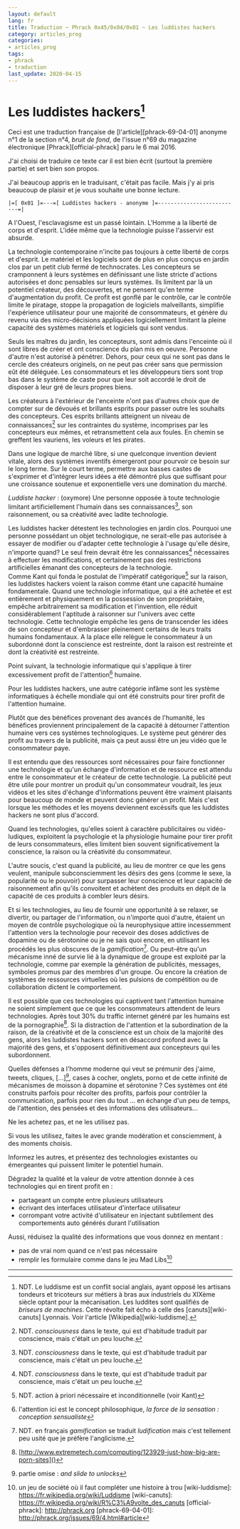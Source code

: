 ```yaml
---
layout: default
lang: fr
title: Traduction ~ Phrack 0x45/0x04/0x01 ~ Les luddistes hackers
category: articles_prog
categories:
- articles_prog
tags:
- phrack
- traduction
last_update: 2020-04-15
---
```


# Les luddistes hackers[^luddiste]

Ceci est une traduction française de [l'article][phrack-69-04-01] anonyme n°1 de la section n°4, _bruit de fond_, de l'issue n°69 du magazine électronique [Phrack][official-phrack] paru le 6 mai 2016.

J'ai choisi de traduire ce texte car il est
bien écrit (surtout la première partie)
et sert bien son propos. 

J'ai beaucoup appris en le traduisant, c'était pas facile.
Mais j'y ai pris beaucoup de plaisir et je vous souhaite une 
bonne lecture.

```
|=[ 0x01 ]=---=[ Luddistes hackers - anonyme ]=--------------------------=|
```

A l'Ouest, l'esclavagisme est un passé lointain. L'Homme
a la liberté de corps et d'esprit. L'idée même que la technologie 
puisse l'asservir est absurde.

La technologie contemporaine n'incite pas toujours à cette
liberté de corps et d'esprit. Le matériel et les logiciels
sont de plus en plus conçus en jardin clos par un petit club
fermé de technocrates. Les concepteurs se cramponnent à 
leurs systèmes en définissant une liste stricte d'actions
autorisées et donc pensables sur leurs systèmes. Ils limitent
par là un potentiel créateur, des découvertes, et ne pensent
qu'en terme d'augmentation du profit. Ce profit est gonflé
par le contrôle, car le contrôle limite le piratage, stoppe
la propagation de logiciels malveillants, simplifie l'expérience
utilisateur pour une majorité de consommateurs, et génère 
du revenu via des micro-décisions appliquées logiciellement
limitant la pleine capacité des systèmes matériels et
logiciels qui sont vendus.
  
Seuls les maîtres du jardin, les concepteurs, sont admis
dans l'enceinte où il sont libres de créer et ont conscience
du plan mis en oeuvre. Personne d'autre n'est autorisé à 
pénétrer. Dehors, pour ceux qui ne sont pas dans le 
cercle des créateurs originels, on ne peut pas créer sans
que permission eût été déléguée. Les consommateurs et les
développeurs tiers sont trop bas dans le système de caste
pour que leur soit accordé le droit de disposer à leur gré
de leurs propres biens.

Les créateurs à l'extérieur de l'enceinte n'ont pas d'autres
choix que de compter sur de dévoués et brillants esprits
pour passer outre les souhaits des concepteurs. Ces esprits
brillants atteignent un niveau de connaissances[^consciousness] sur les 
contraintes du système, incomprises par les concepteurs
eux mêmes, et retransmettent cela aux foules. En chemin
se greffent les vauriens, les voleurs et les pirates.

Dans une logique de marché libre, 
si une quelconque invention devient vitale, alors des systèmes
inventifs émergeront pour pourvoir ce besoin sur le long terme.
Sur le court terme, permettre aux basses castes de s'exprimer et 
d'intégrer leurs idées a été démontré plus que suffisant
pour une croissance soutenue et exponentielle vers 
une domination du marché.

_Luddiste hacker_ : (oxymore) Une personne opposée à toute
technologie limitant artificiellement l'humain dans ses 
connaissances[^consciousness], son raisonnement, ou sa 
créativité avec ladite technologie.

Les luddistes hacker détestent les technologies en jardin
clos. Pourquoi une personne possédant un objet technologique,
ne serait-elle pas autorisée à essayer de modifier ou d'adapter 
cette technologie à l'usage qu'elle désire, n'importe quand?
Le seul frein devrait être les connaissances[^consciousness] 
nécessaires à effectuer les modifications, et certainement
pas des restrictions artificielles émanant des concepteurs
de la technologie.  
Comme Kant qui fonda le postulat de l'impératif
catégorique[^imperatif-categorique] sur la raison, 
les luddistes hackers voient la raison comme étant une capacité 
humaine fondamentale. Quand une technologie
informatique, qui a été achetée et est entièrement et 
physiquement en la possession de son propriétaire, empêche
arbitrairement sa modification et l'invention, elle réduit
considérablement l'aptitude à raisonner sur l'univers avec
cette technologie. Cette technologie empêche les gens de
transcender les idées de son concepteur et d'embrasser pleinement
certains de leurs traits humains fondamentaux. A la 
place elle relègue le consommateur à un subordonné dont la
conscience est restreinte, dont la raison est restreinte et
dont la créativité est restreinte.

Point suivant, la technologie informatique qui s'applique
à tirer excessivement profit de l'attention[^attention] humaine.

Pour les luddistes hackers, une autre catégorie infâme 
sont les système informatiques à échelle mondiale qui
ont été construits pour tirer profit de l'attention humaine.

Plutôt que des bénéfices provenant des avancés de l'humanité,
les bénéfices proviennent principalement de la capacité à 
détourner l'attention humaine vers ces systèmes technologiques.
Le système peut générer des profit au travers de la publicité, 
mais ça peut aussi être un jeu vidéo que le consommateur 
paye.

Il est entendu que des ressources sont nécessaires pour faire
fonctionner une technologie et qu'un échange d'information
et de ressource est attendu entre le consommateur et le 
créateur de cette technologie. La publicité peut être utile
pour montrer un produit qu'un consommateur voudrait,
les jeux vidéos et les sites d'échange d'informations peuvent
être vraiment plaisants pour beaucoup de monde et peuvent
donc générer un profit. Mais c'est lorsque les méthodes et les moyens
deviennent excéssifs que les luddistes hackers ne sont plus
d'accord.

Quand les technologies, qu'elles soient à caractère publicitaires
ou vidéo-ludiques, exploitent la psychologie et la physiologie 
humaine pour tirer profit de leurs consommateurs, elles limitent
bien souvent significativement la conscience, la raison ou
la créativité du consommateur.

L'autre soucis, c'est quand la publicité, au lieu de montrer
ce que les gens veulent, manipule subconsciemment les désirs 
des gens (comme le sexe, la popularité ou le pouvoir) pour 
surpasser leur conscience et leur capacité de raisonnement
afin qu'ils convoitent et achètent des produits en dépit de 
la capacité de ces produits à combler leurs désirs. 

Et si les technologies, au lieu de fournir une opportunité
à se relaxer, se divertir, ou partager de l'information, ou
n'importe quoi d'autre, étaient un moyen de contrôle 
psychologique où la neurophysique attire incessemment l'attention 
vers la technologie pour recevoir des doses addictives de
dopamine ou de sérotonine ou je ne sais quoi encore, en utilisant
les procédés les plus obscures de la _gamification_[^gamification].
Ou peut-être qu'un mécanisme inné de survie lié à la dynamique
de groupe est exploité par la technologie, comme par exemple
la génération de publicités, messages, symboles promus par
des membres d'un groupe. Ou encore la création de systèmes
de ressources virtuelles où les pulsions de compétition ou
de collaboration dictent le comportement.

Il est possible que ces technologies qui captivent tant
l'attention humaine ne soient simplement que ce que les
consommateurs attendent de leurs technologies. Après tout
30% du traffic internet généré par les humains est de la 
pornographie[^source-porno]. Si la distraction de l'attention
et la subordination de la raison, de la créativité et de la
conscience est un choix de la majorité des gens, alors les luddistes
hackers sont en désaccord profond avec la majorité des gens, et 
s'opposent définitivement aux concepteurs qui les subordonnent.

Quelles défenses a l'homme moderne qui veut se prémunir des
j'aime, tweets, cliques, [...][^omission1], cases
à cocher, onglets, porno et de cette infinité de mécanismes
de moisson à dopamine et sérotonine ? Ces systèmes ont été
construits parfois pour récolter des profits, parfois
pour contrôler la communication, parfois pour rien 
du tout ... en échange d'un peu de temps, de l'attention, 
des pensées et des informations des utilisateurs...

Ne les achetez pas, et ne les utilisez pas.

Si vous les utilisez, faites le avec grande modération et
consciemment, à des moments choisis.

Informez les autres, et présentez des technologies existantes
ou émergeantes qui puissent limiter le potentiel humain.

Dégradez la qualité et la valeur de votre attention donnée
à ces technologies qui en tirent profit en :
- partageant un compte entre plusieurs utilisateurs
- écrivant des interfaces utilisateur d'interface utilisateur
- corrompant votre activité d'utilisateur en injectant subtilement
  des comportements auto générés durant l'utilisation

Aussi, réduisez la qualité des informations que vous donnez
en mentant :
- pas de vrai nom quand ce n'est pas nécessaire
- remplir les formulaire comme dans le jeu Mad Libs[^mad-libs]

----


[^luddiste]: NDT. Le luddisme est un conflit social anglais, ayant opposé les artisans tondeurs et tricoteurs sur métiers à bras aux industriels du XIXème siècle optant pour la mécanisation. Les luddites sont qualifiés de _briseurs de machines_. Cette révolte fait écho à celle des [canuts][wiki-canuts] Lyonnais. Voir l'article [Wikipedia][wiki-luddisme].
[^consciousness]: NDT. _consciousness_ dans le texte, qui est d'habitude traduit par conscience, mais c'était un peu louche.
[^attention]: l'attention ici est le concept philosophique, _la force de la sensation : conception sensualiste_
[^imperatif-categorique]: NDT. action à priori nécessaire et inconditionnelle (voir Kant)
[^gamification]: NDT. en français _gamification_ se traduit _ludification_ mais c'est tellement peu usité que je préfère l'anglicisme.
[^source-porno]: [http://www.extremetech.com/computing/123929-just-how-big-are-porn-sites]()
[^omission1]: partie omise : _and slide to unlocks_
[^mad-libs]: un jeu de société où il faut compléter une histoire à trou
[wiki-luddisme]: https://fr.wikipedia.org/wiki/Luddisme
[wiki-canuts]: https://fr.wikipedia.org/wiki/R%C3%A9volte_des_canuts
[official-phrack]: http://phrack.org
[phrack-69-04-01]: http://phrack.org/issues/69/4.html#article